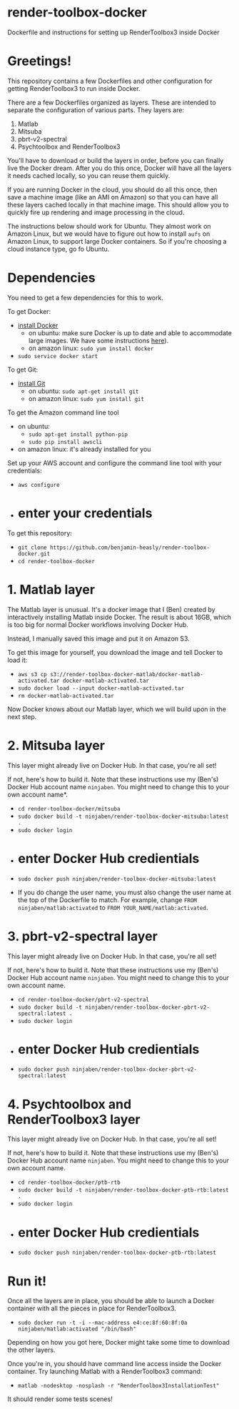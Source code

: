 # render-toolbox-docker
Dockerfile and instructions for setting up RenderToolbox3 inside Docker

# Greetings!

This repository contains a few Dockerfiles and other configuration for getting RenderToolbox3 to run inside Docker.

There are a few Dockerfiles organized as layers.  These are intended to separate the configuration of various parts.  They layers are:
 1. Matlab
 1. Mitsuba
 1. pbrt-v2-spectral
 1. Psychtoolbox and RenderToolbox3
 
You'll have to download or build the layers in order, before you can finally live the Docker dream.  After you do this once, Docker will have all the layers it needs cached locally, so you can reuse them quickly.

If you are running Docker in the cloud, you should do all this once, then save a machine image (like an AMI on Amazon) so that you can have all these layers cached locally in that machine image.  This should allow you to quickly fire up rendering and image processing in the cloud.

The instructions below should work for Ubuntu.  They almost work on Amazon Linux, but we would have to figure out how to install `aufs` on Amazon Linux, to support large Docker containers.  So if you're choosing a cloud instance type, go fo Ubuntu.

# Dependencies

You need to get a few dependencies for this to work.

To get Docker:
 - [install Docker](https://docs.docker.com/installation/)
   - on ubuntu: make sure Docker is up to date and able to accommodate large images.  We have some instructions [here](https://github.com/DavidBrainard/RenderToolboxDevelop/wiki/Matlab-on-Docker-and-EC2#ssh-to-ec2-instance-and-install-docker-with-support-for-large-containers)).
   - on amazon linux: `sudo yum install docker`
 - `sudo service docker start`

To get Git: 
 - [install Git](https://git-scm.com/book/en/v2/Getting-Started-Installing-Git)
   - on ubuntu: `sudo apt-get install git`
   - on amazon linux: `sudo yum install git`

To get the Amazon command line tool
 - on ubuntu:
   - `sudo apt-get install python-pip`
   - `sudo pip install awscli`
 - on amazon linux: it's already installed for you

Set up your AWS account and configure the command line tool with your credentials:
 - `aws configure`
 - # enter your credentials

To get this repository:
 - `git clone https://github.com/benjamin-heasly/render-toolbox-docker.git`
 - `cd render-toolbox-docker`

# 1. Matlab layer
The Matlab layer is unusual.  It's a docker image that I (Ben) created by interactively installing Matlab inside Docker.  The result is about 16GB, which is too big for normal Docker workflows involving Docker Hub.

Instead, I manually saved this image and put it on Amazon S3.

To get this image for yourself, you download the image and tell Docker to load it:
 - `aws s3 cp s3://render-toolbox-docker-matlab/docker-matlab-activated.tar docker-matlab-activated.tar`
 - `sudo docker load --input docker-matlab-activated.tar`
 - `rm docker-matlab-activated.tar`

Now Docker knows about our Matlab layer, which we will build upon in the next step.

# 2. Mitsuba layer
This layer might already live on Docker Hub.  In that case, you're all set!

If not, here's how to build it.  Note that these instructions use my (Ben's) Docker Hub account name `ninjaben`.  You might need to change this to your own account name*.
 - `cd render-toolbox-docker/mitsuba`
 - `sudo docker build -t ninjaben/render-toolbox-docker-mitsuba:latest .`
 - `sudo docker login`
 - # enter Docker Hub credientials
 - `sudo docker push ninjaben/render-toolbox-docker-mitsuba:latest`

* If you do change the user name, you must also change the user name at the top of the Dockerfile to match.  For example, change `FROM ninjaben/matlab:activated` to `FROM YOUR_NAME/matlab:activated`.

# 3. pbrt-v2-spectral layer
This layer might already live on Docker Hub.  In that case, you're all set!

If not, here's how to build it.  Note that these instructions use my (Ben's) Docker Hub account name `ninjaben`.  You might need to change this to your own account name.
 - `cd render-toolbox-docker/pbrt-v2-spectral`
 - `sudo docker build -t ninjaben/render-toolbox-docker-pbrt-v2-spectral:latest .`
 - `sudo docker login`
 - # enter Docker Hub credientials
 - `sudo docker push ninjaben/render-toolbox-docker-pbrt-v2-spectral:latest`

# 4. Psychtoolbox and RenderToolbox3 layer
This layer might already live on Docker Hub.  In that case, you're all set!

If not, here's how to build it.  Note that these instructions use my (Ben's) Docker Hub account name `ninjaben`.  You might need to change this to your own account name.
 - `cd render-toolbox-docker/ptb-rtb`
 - `sudo docker build -t ninjaben/render-toolbox-docker-ptb-rtb:latest .`
 - `sudo docker login`
 - # enter Docker Hub credientials
 - `sudo docker push ninjaben/render-toolbox-docker-ptb-rtb:latest`

# Run it!
Once all the layers are in place, you should be able to launch a Docker container with all the pieces in place for RenderToolbox3.
 - `sudo docker run -t -i --mac-address e4:ce:8f:60:8f:0a ninjaben/matlab:activated "/bin/bash"`

Depending on how you got here, Docker might take some time to download the other layers.

Once you're in, you should have command line access inside the Docker container.  Try launching Matlab with a RenderToolbox3 command:
 - `matlab -nodesktop -nosplash -r "RenderToolbox3InstallationTest"`

It should render some tests scenes!
